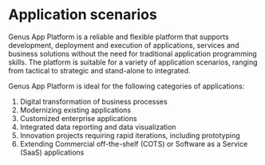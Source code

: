 # Application scenarios
Genus App Platform is a reliable and flexible platform that supports development, deployment and execution of applications, services and business solutions without the need for traditional application programming skills. The platform is suitable for a variety of application scenarios, ranging from tactical to strategic and stand-alone to integrated.

Genus App Platform is ideal for the following categories of applications:
1.	Digital transformation of business processes 
2.	Modernizing existing applications
3.	Customized enterprise applications 
4.	Integrated data reporting and data visualization
5.	Innovation projects requiring rapid iterations, including prototyping
6.	Extending Commercial off-the-shelf (COTS) or Software as a Service (SaaS) applications
